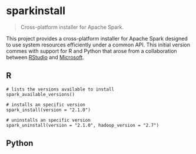 # sparkinstall
> Cross-platform installer for Apache Spark.

This project provides a cross-platform installer for Apache Spark designed to use system resources efficiently under a common API. This initial version commes with support for R and Python that arose from a collaboration between [RStudio](https://www.rstudio.com) and [Microsoft](https://www.microsoft.com).

## R

```
# lists the versions available to install
spark_available_versions()

# installs an specific version
spark_install(version = "2.1.0")

# uninstalls an specific version
spark_uninstall(version = "2.1.0", hadoop_version = "2.7")
```

## Python

```
```
